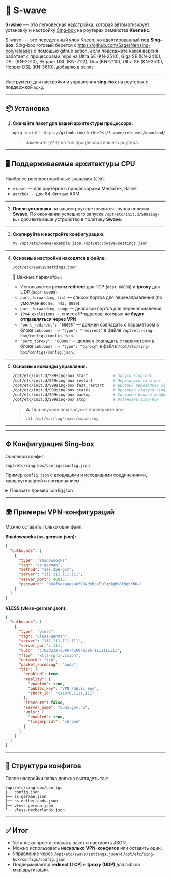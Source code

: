 # 🚀 S-wave

**S-wave** --- это легковесная надстройка, которая автоматизирует
установку и настройку [Sing-box](https://sing-box.sagernet.org/) на
роутерах семейства **Keenetic**.

S-wave --- это переделаный клон [Kneen](https://github.com/Skrill0/XKeen), но
адаптированный под **Sing-box**. Sing-box готовый берется с https://github.com/SagerNet/sing-box/releases с помощью  github action, если подскажите какая версия работает c процесорами mips на Ultra SE (KN-2510), Giga SE (KN-2410), DSL (KN-2010), Skipper DSL (KN-2112), Duo (KN-2110), Ultra SE (KN-2510),  Hopper DSL (KN-3610), добавлю в релиз

------------------------------------------------------------------------

Инструмент для настройки и управления **sing-box** на роутерах с поддержкой `opkg`.

---

## 📦 Установка

1. **Скачайте пакет для вашей архитектуры процессора:**

   ```bash
   opkg install https://github.com/for6to9si/S-wave/releases/download/v1.12.8/sing-box_1.12.8_{CPU}.ipk
   ```

   > Замените `{CPU}` на тип процессора вашего роутера.

---

## 🖥 Поддерживаемые архитектуры CPU

Наиболее распространённые значения `{CPU}`:

* `mipsel` — для роутеров с процессорами MediaTek, Ralink
* `aarch64` — для 64-битных ARM

---

2. **После установки** на вашем роутере появится группа политик **Swave**.
   По окончании успешного запуска `/opt/etc/init.d/S99sing-box` добавьте ваше устройство в политику **Swave**.

---

3. **Скопируйте и настройте конфигурацию:**

   ```bash
   mv /opt/etc/xwave/example.json /opt/etc/xwave/settings.json
   ```

---

4. **Основные настройки находятся в файле:**

   ```
   /opt/etc/swave/settings.json
   ```

   🔧 Важные параметры:

    * Используется режим **redirect** для TCP (`порт 60008`) и **tproxy** для UDP (`порт 60009`).
    * `port_forwarding_list` — список портов для перенаправления (по умолчанию: `80, 443, 8080`).
    * `port_forwarding_range` — диапазон портов для перенаправления.
    * `IPv4_exclusions` — список IP-адресов, которые **не будут отправляться через VPN**.
    * `"port_redirect": "60008"` — должен совпадать с параметром в блоке
      `inbounds -> "type": "redirect"` в файле
      `/opt/etc/sing-box/configs/config.json`.
    * `"port_tproxy": "60009"` — должен совпадать с параметром в блоке
      `inbounds -> "type": "tproxy"` в файле
      `/opt/etc/sing-box/configs/config.json`.

---

5. **Основные команды управления:**

   ```bash
   /opt/etc/init.d/S99sing-box start           # Запуск sing-box
   /opt/etc/init.d/S99sing-box restart         # Перезапуск sing-box
   /opt/etc/init.d/S99sing-box fast_restart    # Быстрый перезапуск sing-box без перезапуска таблиц маршрутизации.
   /opt/etc/init.d/S99sing-box status          # Проверка статуса sing-box
   /opt/etc/init.d/S99sing-box backup          # Создание бэкапа конфигурации
   /opt/etc/init.d/S99sing-box stop            # Остановка sing-box
   ```

   > ⚠️ При неуспешном запуске проверяйте лог:
   >
   > ```bash
   > cat /opt/var/log/swave/swave.log
   > ```

---


------------------------------------------------------------------------

## ⚙️ Конфигурация Sing-box

Основной конфиг:

    /opt/etc/sing-box/configs/config.json

Пример `config.json` с входящими и исходящими соединениями, маршрутизацией и логированием:

<details>
<summary>Показать пример config.json</summary>

```json
{
  "log": {
    "disabled": false,
    "level": "debug",
    "output": "/opt/var/log/sing-box/sing-box.log",
    "timestamp": true
  },
  "dns": {
    "servers": [
      {
        "tag": "cloudflare",
        "type": "https",
        "server": "1.1.1.1"
      }
    ],
    "final": "cloudflare",
    "strategy": "prefer_ipv4",
    "disable_cache": false,
    "disable_expire": false
  },
  "inbounds": [
    {
      "type": "mixed",
      "tag": "mixed-in",
      "listen": "127.0.0.1",
      "listen_port": 1081,
      "tcp_fast_open": false,
      "sniff": true,
      "sniff_override_destination": true,
      "set_system_proxy": false
    },
    {
      "type": "redirect",
      "tag": "redirect-in",
      "listen": "::",
      "listen_port": 60008,
      "tcp_fast_open": false,
      "sniff": true,
      "sniff_override_destination": true
    },
    {
      "type": "tproxy",
      "tag": "tproxy-in",
      "listen": "::",
      "listen_port": 60009,
      "tcp_fast_open": false,
      "sniff": true,
      "sniff_override_destination": true,
      "network": ["udp", "tcp"]
    }
  ],
  "outbounds": [
    {
      "type": "selector",
      "tag": "Proxy-out",
      "outbounds": ["URL-Test", "ss-german", "ss-netherlands", "vless-genman", "vless-netherlands"],
      "default": "URL-Test"
    },
    {
      "type": "urltest",
      "tag": "URL-Test",
      "outbounds": ["ss-german", "ss-netherlands", "vless-genman", "vless-netherlands"],
      "url": "http://www.gstatic.com/generate_204",
      "interval": "3m30s",
      "tolerance": 50,
      "idle_timeout": "30m0s",
      "interrupt_exist_connections": false
    },
    {
      "type": "direct",
      "tag": "direct"
    }
  ],
  "route": {
    "rule_set": [
      {
        "tag": "geoip-ru",
        "type": "remote",
        "format": "binary",
        "url": "https://raw.githubusercontent.com/SagerNet/sing-geoip/rule-set/geoip-ru.srs",
        "download_detour": "Proxy-out"
      }
    ],
    "default_domain_resolver": {
      "server": "cloudflare",
      "rewrite_ttl": 60,
      "client_subnet": "1.1.1.1"
    },
    "rules": [
      { "action": "sniff" },
      { "protocol": "dns", "port": 53, "action": "hijack-dns" },
      { "protocol": ["quic"], "action": "reject" },
      { "rule_set": "geoip-ru", "outbound": "direct" },
      {
        "ip_cidr": ["94.100.180.201/32", "94.100.180.202/32"],
        "domain_keyword": ["mail.ru", "yandex.net", "yastatic.net", "yandex.ru", "vk.com"],
        "domain_suffix": [".ru"],
        "outbound": "direct"
      }
    ],
    "final": "Proxy-out",
    "auto_detect_interface": true
  },
  "experimental": {
    "cache_file": { "enabled": true },
    "clash_api": {
      "external_controller": "0.0.0.0:9090",
      "external_ui": "ui",
      "external_ui_download_detour": "Proxy-out"
    }
  }
}
```

</details>

------------------------------------------------------------------------

## 🌍 Примеры VPN-конфигураций

Можно оставить только один файл.

**Shadowsocks (ss-german.json):**

``` json
{
  "outbounds": [
    {
      "type": "shadowsocks",
      "tag": "ss-german",
      "method": "aes-256-gcm",
      "server": "111.111.111.111",
      "server_port": 46813,
      "password": "6mXfvававававfYOVdxBcxElCwzJgBV0tRgbKbU="
    }
  ]
}
```

**VLESS (vless-german.json):**

``` json
{
  "outbounds": [
    {
      "type": "vless",
      "tag": "vless-genman",
      "server": "111.111.111.111",
      "server_port": 111,
      "uuid": "c762d232-c5e0-4260-a395-1111111111",
      "flow": "xtls-rprx-vision",
      "network": "tcp",
      "packet_encoding": "xudp",
      "tls": {
        "enabled": true,
        "reality": {
          "enabled": true,
          "public_key": "VPN Public key",
          "short_id": "c11876,1111,111"
        },
        "insecure": false,
        "server_name": "duma.gov.ru",
        "utls": {
          "enabled": true,
          "fingerprint": "chrome"
        }
      }
    }
  ]
}
```

------------------------------------------------------------------------

## 📂 Структура конфигов

После настройки папка должна выглядеть так:

    /opt/etc/sing-box/configs
    ├── config.json
    ├── ss-german.json
    ├── ss-netherlands.json
    ├── vless-german.json
    └── vless-netherlands.json

------------------------------------------------------------------------

## ✅ Итог

* Установка проста: скачать пакет и настроить JSON.
* Можно использовать **несколько VPN-конфигов** или оставить один.
* Управление через `/opt/etc/swave/settings.json` и `/opt/etc/sing-box/configs/config.json`.
* Поддерживается **redirect (TCP)** и **tproxy (UDP)** для гибкой маршрутизации.
